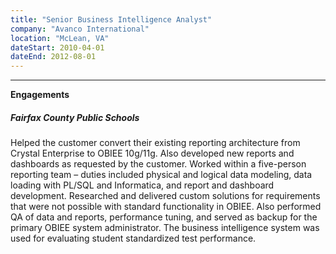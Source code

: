 ```yaml
---
title: "Senior Business Intelligence Analyst"
company: "Avanco International"
location: "McLean, VA"
dateStart: 2010-04-01
dateEnd: 2012-08-01
---
```


---

**Engagements**

##### Fairfax County Public Schools

Helped the customer convert their existing reporting architecture from Crystal Enterprise to OBIEE 10g/11g.  Also developed new reports and dashboards as requested by the customer.  Worked within a five-person reporting team – duties included physical and logical data modeling, data loading with PL/SQL and Informatica, and report and dashboard development.  Researched and delivered custom solutions for requirements that were not possible with standard functionality in OBIEE.  Also performed QA of data and reports, performance tuning, and served as backup for the primary OBIEE system administrator.  The business intelligence system was used for evaluating student standardized test performance.